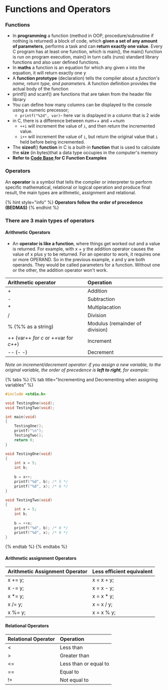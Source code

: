 # Functions and Operators

### Functions

* In **programming** a function \(method in OOP, procedure/subroutine if nothing is returned\) a block of code, which **given a set of any amount of parameters**, performs a task and can **return exactly one value**. Every C program has at least one function, which is main\(\), the main\(\) function is run on program execution, main\(\) in turn calls \(runs\) standard library functions and also user defined functions.
* In **maths** a function is an equation for which any given x into the equation, it will return exactly one y
* A **function prototype** \(declaration\) tells the compiler about a _function's name, return type, and parameters_. A function definition provides the actual body of the function
* printf\(\) and scanf\(\) are functions that are taken from the header file library
* You can define how many columns can be displayed to the console using a numeric precessor;
  * `printf("%2d", var)`- here var is displayed in a column that is 2 wide
* in C, there is a difference between num++ and ++num
  * `++i` will increment the value of `i`, and then return the incremented value.
  *  `i++` will increment the value of `i`, but return the original value that `i` held before being incremented.
* The **sizeof**\(\) **function** in C is a built-in **function** that is used to calculate the **size** \(in bytes\)that a data type occupies in ​the computer's memory
* **Refer to** [**Code Base** ](https://adnantech.gitbook.io/code/)**for C Function Examples**

### Operators

An **operator** is a symbol that tells the compiler or interpreter to perform specific mathematical, relational or logical operation and produce final result, the main types are arithmetic, assignment and relational.

{% hint style="info" %}
**Operators follow the order of precedence \(BEDMAS\)**
{% endhint %}

### There are 3 main types of operators

#### Arithmetic Operators

* An **operator is like a function**, where things get worked out and a value is returned. For example, with x + y the addition operator causes the value of x plus y to be returned. For an operator to work, it requires one or more OPERAND. So in the previous example, x and y are both operands. They would be called parameters for a function. Without one or the other, the addition operator won't work.

| Arithmetic operator | Operation |
| :--- | :--- |
| + | Addition |
| - | Subtraction |
| \* | Multiplacation |
| / | Division |
| % \(%% as a string\) | Modulus \(remainder of division\) |
| ++ \(var++ _for c_ or ++var for _c++_\) | Increment |
| -- \(- -\) | Decrement |

_Note on increment/decrement operator: if you assign a new variable, to the original variable, the order of precedence is **left to right**, for example:_

{% tabs %}
{% tab title="Incrementing and Decrementing when assigning variables" %}
```c
#include <stdio.h>

void TestingOne(void);
void TestingTwo(void);

int main(void)
{
    TestingOne();
    printf("\n");
    TestingTwo();
    return 0;                    
}

void TestingOne(void)
{
    int x = 5;
    int b;
    
    b = x++;
    printf("%d", b); /* 5 */
    printf("%d", x); /* 6 */
}

void TestingTwo(void)
{
    int x = 5;
    int b;
    
    b = ++x;
    printf("%d", b); /* 6 */
    printf("%d", x); /* 6 */
}
```
{% endtab %}
{% endtabs %}



#### Arithmetic assignment Operators

| Arithmetic Assignment Operator | Less efficient equivalent |
| :--- | :--- |
| x += y; | x = x + y; |
| x -= y; | x = x - y; |
| x \*= y; | x = x \* y; |
| x /= y; | x = x / y; |
| x %= y; | x = x % y; |

#### Relational Operators

| Relational Operator | Operation |
| :--- | :--- |
| &lt; | Less than |
| &gt; | Greater than |
| &lt;= | Less than or equal to |
| == | Equal to |
| != | Not equal to |

